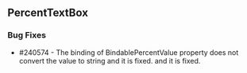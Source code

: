 ## PercentTextBox

### Bug Fixes

* \#240574 - The binding of BindablePercentValue property does not convert the value to string and it is fixed.
and it is fixed.
